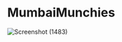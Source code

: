 # MumbaiMunchies
![Screenshot (1483)](https://github.com/mdfaizan973/MumbaiMunchies/assets/106812942/d001b099-2e60-4ee9-9bc9-6437367eb2c8)
